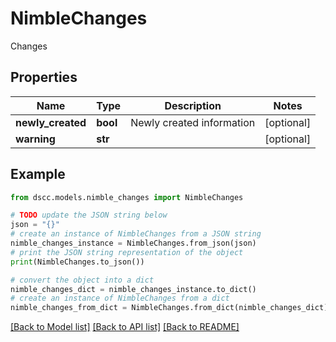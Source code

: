 # NimbleChanges

Changes

## Properties

Name | Type | Description | Notes
------------ | ------------- | ------------- | -------------
**newly_created** | **bool** | Newly created information | [optional] 
**warning** | **str** |  | [optional] 

## Example

```python
from dscc.models.nimble_changes import NimbleChanges

# TODO update the JSON string below
json = "{}"
# create an instance of NimbleChanges from a JSON string
nimble_changes_instance = NimbleChanges.from_json(json)
# print the JSON string representation of the object
print(NimbleChanges.to_json())

# convert the object into a dict
nimble_changes_dict = nimble_changes_instance.to_dict()
# create an instance of NimbleChanges from a dict
nimble_changes_from_dict = NimbleChanges.from_dict(nimble_changes_dict)
```
[[Back to Model list]](../README.md#documentation-for-models) [[Back to API list]](../README.md#documentation-for-api-endpoints) [[Back to README]](../README.md)


